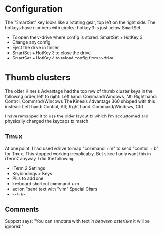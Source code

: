 # Configuration

The "SmartSet" key looks like a rotating gear, top left on the right side.
The hotkeys have numbers with circles; hotkey 3 is just below SmartSet.

- To open the v-drive where config is stored, SmartSet + HotKey 3
- Change any config
- Eject the drive in finder
- SmartSet + HotKey 3 to close the drive
- SmartSet + HotKey 4 to reload config from v-drive

# Thumb clusters

The older Kinesis Advantage had the top row of thumb cluster keys in the following order, left to right:
Left hand: Command/Windows, Alt; Right hand: Control, Command/Windows
The Kinesis Advantage 360 shipped with this instead:
Left hand: Control, Alt; Right hand: Command/Windows, Ctrl

I have remapped it to use the older layout to which I'm accustomed and physically changed the keycaps to match.

## Tmux

At one point, I had used vdrive to map "command + m" to send "control + b" for Tmux.
This stopped working inexplicably.
But since I only want this in iTerm2 anyway, I did the following:

- iTerm 2 Settings
- Keybindings > Keys
- Plus to add one
- keyboard shortcut command + m
- action "send text with "vim" Special Chars
- `\<C-b>`

## Comments

Support says: "You can annotate with text *in between asterisks* it will be ignored!"
